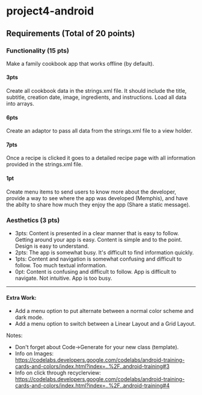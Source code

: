 # project4-android

## Requirements (Total of 20 points)

### Functionality (15 pts)
Make a family cookbook app that works offline (by default).

#### 3pts
Create all cookbook data in the strings.xml file. It should include the title, subtitle, creation date, image, ingredients, and instructions. Load all data into arrays.

#### 6pts
Create an adaptor to pass all data from the strings.xml file to a view holder.

#### 7pts
Once a recipe is clicked it goes to a detailed recipe page with all information provided in the strings.xml file.

#### 1pt
Create menu items to send users to know more about the developer, provide a way to see where the app was developed (Memphis), and have the abilty to share how much they enjoy the app (Share a static message).

### Aesthetics (3 pts)
- 3pts: Content is presented in a clear manner that is easy to follow. Getting around your app is easy. Content is simple and to the point. Design is easy to understand.
- 2pts: The app is somewhat busy. It's difficult to find information quickly.
- 1pts: Content and navigation is somewhat confusing and difficult to follow. Too much textual information.
- 0pt: Content is confusing and difficult to follow. App is difficult to navigate. Not intuitive. App is too busy.
<hr>

#### Extra Work:

- Add a menu option to put alternate between a normal color scheme and dark mode.
- Add a menu option to switch between a Linear Layout and a Grid Layout.

Notes:
- Don't forget about Code->Generate for your new class (template).
- Info on Images: https://codelabs.developers.google.com/codelabs/android-training-cards-and-colors/index.html?index=..%2F..android-training#3
- Info on click through recyclerview: https://codelabs.developers.google.com/codelabs/android-training-cards-and-colors/index.html?index=..%2F..android-training#4
